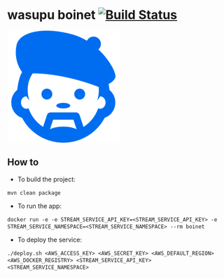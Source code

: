 # wasupu boinet [![Build Status](https://travis-ci.org/rai22474/wasupu-boinet.svg?branch=master)](https://travis-ci.org/rai22474/wasupu-boinet)

![Image of the boinet](https://raw.githubusercontent.com/rai22474/wasupu-boinet/master/boinet-pic.png)

## How to

* To build the project:

```shell-script
mvn clean package
```

* To run the app:

```shell-script
docker run -e -e STREAM_SERVICE_API_KEY=<STREAM_SERVICE_API_KEY> -e STREAM_SERVICE_NAMESPACE=<STREAM_SERVICE_NAMESPACE> --rm boinet
```

* To deploy the service:

```shell-script
./deploy.sh <AWS_ACCESS_KEY> <AWS_SECRET_KEY> <AWS_DEFAULT_REGION> <AWS_DOCKER_REGISTRY> <STREAM_SERVICE_API_KEY> <STREAM_SERVICE_NAMESPACE>
```
